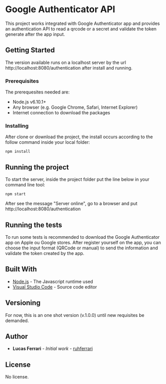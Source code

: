 # Google Authenticator API

This project works integrated with Google Authenticator app and provides an authentication API to read a qrcode or a secret and validate the token generate after the app input.

## Getting Started

The version available runs on a localhost server by the url http://localhost:8080/authentication after install and running.

### Prerequisites

The prerequesites needed are:
* Node.js v6.10.1+
* Any browser (e.g. Google Chrome, Safari, Internet Explorer)
* Internet connection to download the packages

### Installing

After clone or download the project, the install occurs according to the follow command inside your local folder:

```
npm install
```

## Running the project

To start the server, inside the project folder put the line below in your command line tool:

```
npm start
```
After see the message "Server online", go to a browser and put http://localhost:8080/authentication

## Running the tests

To run some tests is recommended to download the Google Authenticator app on Apple ou Google stores.
After register yourself on the app, you can choose the input format (QRCode or manual) to send the information and validate the token created by the app.

## Built With

* [Node.js](https://nodejs.org/en/) - The Javascript runtime used
* [Visual Studio Code](https://code.visualstudio.com/) - Source code editor

## Versioning

For now, this is an one shot version (v.1.0.0) until new requisites be demanded.

## Author

* **Lucas Ferrari** - *Initial work* - [ruhferrari](https://github.com/ruhferrari)

## License
No license.

